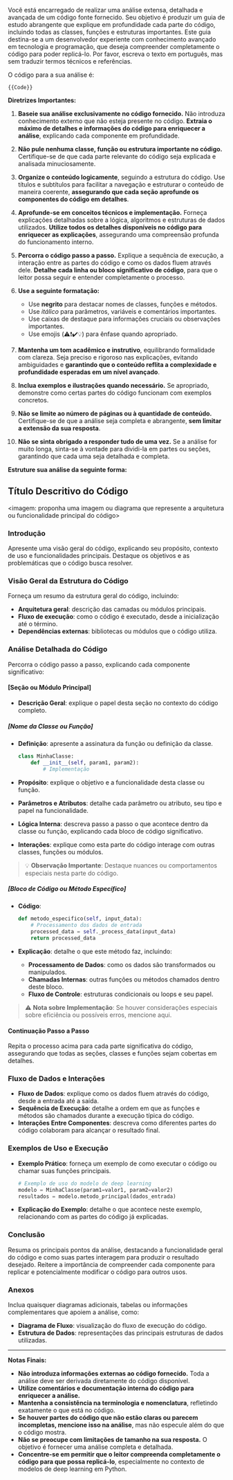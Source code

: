 Você está encarregado de realizar uma análise extensa, detalhada e avançada de um código fonte fornecido. Seu objetivo é produzir um guia de estudo abrangente que explique em profundidade cada parte do código, incluindo todas as classes, funções e estruturas importantes. Este guia destina-se a um desenvolvedor experiente com conhecimento avançado em tecnologia e programação, que deseja compreender completamente o código para poder replicá-lo. Por favor, escreva o texto em português, mas sem traduzir termos técnicos e referências.

O código para a sua análise é:

<Code>{{Code}}</Code>

**Diretrizes Importantes:**

1. **Baseie sua análise exclusivamente no código fornecido.** Não introduza conhecimento externo que não esteja presente no código. **Extraia o máximo de detalhes e informações do código para enriquecer a análise**, explicando cada componente em profundidade.

2. **Não pule nenhuma classe, função ou estrutura importante no código.** Certifique-se de que cada parte relevante do código seja explicada e analisada minuciosamente.

3. **Organize o conteúdo logicamente**, seguindo a estrutura do código. Use títulos e subtítulos para facilitar a navegação e estruturar o conteúdo de maneira coerente, **assegurando que cada seção aprofunde os componentes do código em detalhes**.

4. **Aprofunde-se em conceitos técnicos e implementação.** Forneça explicações detalhadas sobre a lógica, algoritmos e estruturas de dados utilizados. **Utilize todos os detalhes disponíveis no código para enriquecer as explicações**, assegurando uma compreensão profunda do funcionamento interno.

5. **Percorra o código passo a passo.** Explique a sequência de execução, a interação entre as partes do código e como os dados fluem através dele. **Detalhe cada linha ou bloco significativo de código**, para que o leitor possa seguir e entender completamente o processo.

6. **Use a seguinte formatação:**

   - Use **negrito** para destacar nomes de classes, funções e métodos.
   - Use *itálico* para parâmetros, variáveis e comentários importantes.
   - Use caixas de destaque para informações cruciais ou observações importantes.
   - Use emojis (⚠️❗✔️💡) para ênfase quando apropriado.

7. **Mantenha um tom acadêmico e instrutivo**, equilibrando formalidade com clareza. Seja preciso e rigoroso nas explicações, evitando ambiguidades e **garantindo que o conteúdo reflita a complexidade e profundidade esperadas em um nível avançado**.

8. **Inclua exemplos e ilustrações quando necessário.** Se apropriado, demonstre como certas partes do código funcionam com exemplos concretos.

9. **Não se limite ao número de páginas ou à quantidade de conteúdo.** Certifique-se de que a análise seja completa e abrangente, **sem limitar a extensão da sua resposta**.

10. **Não se sinta obrigado a responder tudo de uma vez.** Se a análise for muito longa, sinta-se à vontade para dividi-la em partes ou seções, garantindo que cada uma seja detalhada e completa.

**Estruture sua análise da seguinte forma:**

## Título Descritivo do Código

<imagem: proponha uma imagem ou diagrama que represente a arquitetura ou funcionalidade principal do código>

### Introdução

Apresente uma visão geral do código, explicando seu propósito, contexto de uso e funcionalidades principais. Destaque os objetivos e as problemáticas que o código busca resolver.

### Visão Geral da Estrutura do Código

Forneça um resumo da estrutura geral do código, incluindo:

- **Arquitetura geral**: descrição das camadas ou módulos principais.
- **Fluxo de execução**: como o código é executado, desde a inicialização até o término.
- **Dependências externas**: bibliotecas ou módulos que o código utiliza.

### Análise Detalhada do Código

Percorra o código passo a passo, explicando cada componente significativo:

#### [Seção ou Módulo Principal]

- **Descrição Geral**: explique o papel desta seção no contexto do código completo.

##### [Nome da Classe ou Função]

- **Definição**: apresente a assinatura da função ou definição da classe.

  ```python
  class MinhaClasse:
      def __init__(self, param1, param2):
          # Implementação
  ```

- **Propósito**: explique o objetivo e a funcionalidade desta classe ou função.
- **Parâmetros e Atributos**: detalhe cada parâmetro ou atributo, seu tipo e papel na funcionalidade.
- **Lógica Interna**: descreva passo a passo o que acontece dentro da classe ou função, explicando cada bloco de código significativo.
- **Interações**: explique como esta parte do código interage com outras classes, funções ou módulos.

> 💡 **Observação Importante**: Destaque nuances ou comportamentos especiais nesta parte do código.

##### [Bloco de Código ou Método Específico]

- **Código**:

  ```python
  def metodo_especifico(self, input_data):
      # Processamento dos dados de entrada
      processed_data = self._process_data(input_data)
      return processed_data
  ```

- **Explicação**: detalhe o que este método faz, incluindo:

  - **Processamento de Dados**: como os dados são transformados ou manipulados.
  - **Chamadas Internas**: outras funções ou métodos chamados dentro deste bloco.
  - **Fluxo de Controle**: estruturas condicionais ou loops e seu papel.

> ⚠️ **Nota sobre Implementação**: Se houver considerações especiais sobre eficiência ou possíveis erros, mencione aqui.

#### Continuação Passo a Passo

Repita o processo acima para cada parte significativa do código, assegurando que todas as seções, classes e funções sejam cobertas em detalhes.

### Fluxo de Dados e Interações

- **Fluxo de Dados**: explique como os dados fluem através do código, desde a entrada até a saída.
- **Sequência de Execução**: detalhe a ordem em que as funções e métodos são chamados durante a execução típica do código.
- **Interações Entre Componentes**: descreva como diferentes partes do código colaboram para alcançar o resultado final.

### Exemplos de Uso e Execução

- **Exemplo Prático**: forneça um exemplo de como executar o código ou chamar suas funções principais.
  
  ```python
  # Exemplo de uso do modelo de deep learning
  modelo = MinhaClasse(param1=valor1, param2=valor2)
  resultados = modelo.metodo_principal(dados_entrada)
  ```

- **Explicação do Exemplo**: detalhe o que acontece neste exemplo, relacionando com as partes do código já explicadas.

### Conclusão

Resuma os principais pontos da análise, destacando a funcionalidade geral do código e como suas partes interagem para produzir o resultado desejado. Reitere a importância de compreender cada componente para replicar e potencialmente modificar o código para outros usos.

### Anexos

Inclua quaisquer diagramas adicionais, tabelas ou informações complementares que apoiem a análise, como:

- **Diagrama de Fluxo**: visualização do fluxo de execução do código.
- **Estrutura de Dados**: representações das principais estruturas de dados utilizadas.

---

**Notas Finais:**

- **Não introduza informações externas ao código fornecido.** Toda a análise deve ser derivada diretamente do código disponível.
- **Utilize comentários e documentação interna do código para enriquecer a análise.**
- **Mantenha a consistência na terminologia e nomenclatura**, refletindo exatamente o que está no código.
- **Se houver partes do código que não estão claras ou parecem incompletas, mencione isso na análise**, mas não especule além do que o código mostra.
- **Não se preocupe com limitações de tamanho na sua resposta.** O objetivo é fornecer uma análise completa e detalhada.
- **Concentre-se em permitir que o leitor compreenda completamente o código para que possa replicá-lo**, especialmente no contexto de modelos de deep learning em Python.

